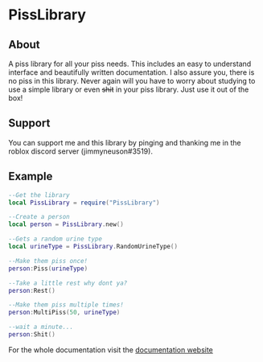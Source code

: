 # PissLibrary

## About
A piss library for all your piss needs. This includes an easy to understand interface and beautifully written documentation. I also assure you, there is no piss in this library. Never again will you have to worry about studying to use a simple library or even ~~shit~~ in your piss library. Just use it out of the box!

## Support
You can support me and this library by pinging and thanking me in the roblox discord server (jimmyneuson#3519).

## Example

```lua
--Get the library
local PissLibrary = require("PissLibrary")

--Create a person
local person = PissLibrary.new()

--Gets a random urine type
local urineType = PissLibrary.RandomUrineType()

--Make them piss once!
person:Piss(urineType)

--Take a little rest why dont ya?
person:Rest()

--Make them piss multiple times!
person:MultiPiss(50, urineType)

--wait a minute...
person:Shit()
```
For the whole documentation visit the [documentation website](https://jimmyneuson.github.io/PissLibrary/)